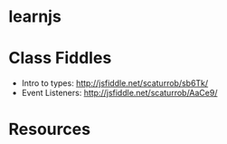 learnjs
=======

# Class Fiddles

* Intro to types: http://jsfiddle.net/scaturrob/sb6Tk/
* Event Listeners: http://jsfiddle.net/scaturrob/AaCe9/

# Resources

